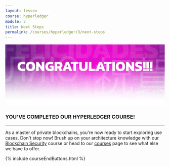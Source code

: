 ```yaml
---
layout: lesson
course: hyperledger
module: 3
title: Next Steps
permalink: /courses/hyperledger/3/next-steps
---
```

<img src="/assets/img/Conclusion-01-2.png" />

<h3>YOU'VE COMPLETED OUR HYPERLEDGER COURSE!</h3>

<hr />

As a master of private blockchains, you're now ready to start exploring use cases. Don't stop now! Brush up on your architecture knowledge with our <a href="/courses/blockchain-security/">Blockchain Security</a> course or head to our <a href="/courses/">courses</a> page to see what else we have to offer.

{% include courseEndButtons.html %}
